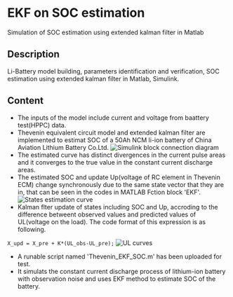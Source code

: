 # EKF on SOC estimation

Simulation of SOC estimation using extended kalman filter in Matlab 

## Description

Li-Battery model building, parameters identification and verification, SOC estimation using extended kalman filter in Matlab, Simulink.

## Content
* The inputs of the model include current and voltage from baattery test(HPPC) data.
* Thevenin equivalent circuit model and extended kalman filter are implemented to estimat SOC of a 50Ah NCM li-ion battery of China Aviation Lithium Battery Co.Ltd.
![Simulink block connection diagram](https://github.com/AlterWL/EKF-on-SOC-Estimation/blob/master/simulink.png)
* The estimated curve has distinct divergences in the current pulse areas and it converges to the true value in the constant current discharge areas. 
* The estimated SOC and update Up(voltage of RC element in Thevenin ECM) change synchronously due to the same state vector that they are in, that can be seen in the codes in MATLAB Fction block 'EKF'.
![States estimation curve](https://github.com/AlterWL/EKF-on-SOC-Estimation/blob/master/sim_curves.png)
* Kalman flter update of states including SOC and Up, accroding to the difference betweent observed values and predicted values of UL(voltage on the load). The code format of this expression is as following.

`X_upd = X_pre + K*(UL_obs-UL_pre);`
![UL curves](https://github.com/AlterWL/EKF-on-SOC-Estimation/blob/master/UL.png)
* A runable script named 'Thevenin_EKF_SOC.m' has been uploaded for test. 
* It simulats the constant current discharge process of lithium-ion battery with observation noise and uses EKF method to estimate SOC of the battery.
